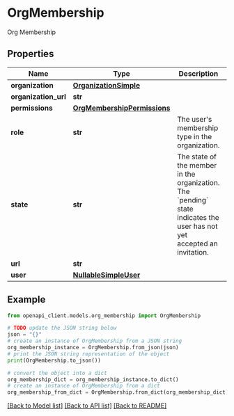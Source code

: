 # OrgMembership

Org Membership

## Properties

Name | Type | Description | Notes
------------ | ------------- | ------------- | -------------
**organization** | [**OrganizationSimple**](OrganizationSimple.md) |  | 
**organization_url** | **str** |  | 
**permissions** | [**OrgMembershipPermissions**](OrgMembershipPermissions.md) |  | [optional] 
**role** | **str** | The user&#39;s membership type in the organization. | 
**state** | **str** | The state of the member in the organization. The &#x60;pending&#x60; state indicates the user has not yet accepted an invitation. | 
**url** | **str** |  | 
**user** | [**NullableSimpleUser**](NullableSimpleUser.md) |  | 

## Example

```python
from openapi_client.models.org_membership import OrgMembership

# TODO update the JSON string below
json = "{}"
# create an instance of OrgMembership from a JSON string
org_membership_instance = OrgMembership.from_json(json)
# print the JSON string representation of the object
print(OrgMembership.to_json())

# convert the object into a dict
org_membership_dict = org_membership_instance.to_dict()
# create an instance of OrgMembership from a dict
org_membership_from_dict = OrgMembership.from_dict(org_membership_dict)
```
[[Back to Model list]](../README.md#documentation-for-models) [[Back to API list]](../README.md#documentation-for-api-endpoints) [[Back to README]](../README.md)


